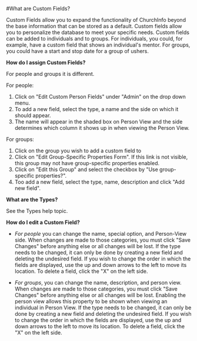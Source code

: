 #What are Custom Fields?

Custom Fields allow you to expand the functionality of ChurchInfo beyond the base information that can be stored as a default. Custom fields allow you to personalize the database to meet your specific needs. Custom fields can be added to individuals and to groups. For individuals, you could, for example, have a custom field that shows an individual's mentor. For groups, you could have a start and stop date for a group of ushers.

**How do I assign Custom Fields?**

For people and groups it is different.

For people:

1. Click on "Edit Custom Person Fields" under "Admin" on the drop down menu. 
2. To add a new field, select the type, a name and the side on which it should appear. 
3. The name will appear in the shaded box on Person View and the side determines which column it shows up in when viewing the Person View.

For groups:

1. Click on the group you wish to add a custom field to 
2. Click on "Edit Group-Specific Properties Form". 
If this link is not visible, this group may not have group-specific properties enabled. 
3. Click on "Edit this Group" and select the checkbox by "Use group-specific properties?". 
4. Too add a new field, select the type, name, description and click "Add new field".

**What are the Types?**

See the Types help topic.

**How do I edit a Custom Field?**

- *For people* you can change the name, special option, and Person-View side.  When changes are made to those categories, you must click "Save Changes" before anything else or all changes will be lost. If the type needs to be changed, it can only be done by creating a new field and deleting the undesired field. If you wish to change the order in which the fields are displayed, use the up and down arrows to the left to move its location.  To delete a field, click the "X" on the left side.

- *For groups*, you can change the name, description, and person view. When changes are made to those categories, you must click "Save Changes" before anything else or all changes will be lost. Enabling the person view allows this property to be shown when viewing an individual in Person View. If the type needs to be changed, it can only be done by creating a new field and deleting the undesired field. If you wish to change the order in which the fields are displayed, use the up and down arrows to the left to move its location. To delete a field, click the "X" on the left side.
